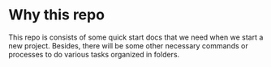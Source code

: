 
# Why this repo

This repo is consists of some quick start docs that we need when we start a new project. Besides, there will be some other necessary commands or processes to do various tasks organized in folders.

